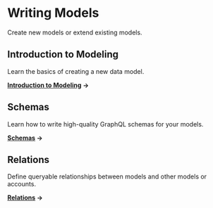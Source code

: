 # Writing Models
Create new models or extend existing models.

## Introduction to Modeling
Learn the basics of creating a new data model.

**[Introduction to Modeling](https://www.notion.so/Introduction-to-Modeling-ea065355247e49fb9013e2898597714b) →**


## Schemas
Learn how to write high-quality GraphQL schemas for your models.

**[Schemas](https://www.notion.so/Schemas-0dd714405557435d8968e0ac23d5c4cb) →**


## Relations
Define queryable relationships between models and other models or accounts.

**[Relations](https://www.notion.so/Relations-60f78e9672d04ef29a1002a38d7706b7) →**